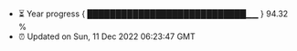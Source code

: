 - ⏳ Year progress { ████████████████████████████▁▁ } 94.32 %
- ⏰ Updated on Sun, 11 Dec 2022 06:23:47 GMT

